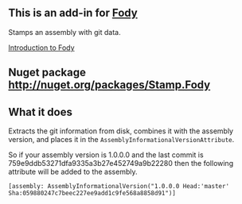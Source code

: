 ## This is an add-in for [Fody](https://github.com/SimonCropp/Fody/) 

Stamps an assembly with git data.

[Introduction to Fody](http://github.com/SimonCropp/Fody/wiki/SampleUsage)

## Nuget package http://nuget.org/packages/Stamp.Fody 

## What it does 

Extracts the git information from disk, combines it with the assembly version, and places it in the `AssemblyInformationalVersionAttribute`.

So if your assembly version is 1.0.0.0 and the last commit is 759e9ddb53271dfa9335a3b27e452749a9b22280 then the following attribute will be added to the  assembly.

    [assembly: AssemblyInformationalVersion("1.0.0.0 Head:'master' Sha:059880247c7beec227ee9add1c9fe568a8858d91")]
